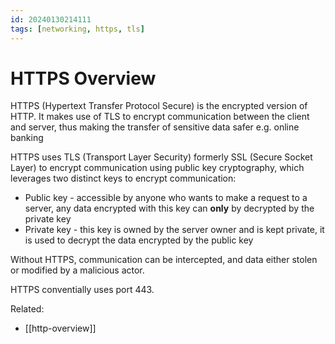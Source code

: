 ```yaml
---
id: 20240130214111
tags: [networking, https, tls]
---
```


# HTTPS Overview

HTTPS (Hypertext Transfer Protocol Secure) is the encrypted version of
HTTP. It makes use of TLS to encrypt communication between the client
and server, thus making the transfer of sensitive data safer e.g. online
banking

HTTPS uses TLS (Transport Layer Security) formerly SSL (Secure Socket
Layer) to encrypt communication using public key cryptography, which
leverages two distinct keys to encrypt communication:
  * Public key - accessible by anyone who wants to make a request to a
    server, any data encrypted with this key can **only** by decrypted
    by the private key
  * Private key - this key is owned by the server owner and is kept
    private, it is used to decrypt the data encrypted by the public key

Without HTTPS, communication can be intercepted, and data either stolen
or modified by a malicious actor.

HTTPS conventially uses port 443.

Related:
  * [[http-overview]]
